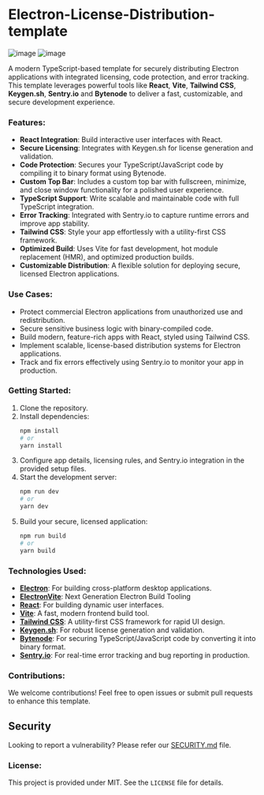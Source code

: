 # Electron-License-Distribution-template

![image](https://github.com/user-attachments/assets/068d417d-7ed0-4dad-9662-98cb3ab6bbe2)
![image](https://github.com/user-attachments/assets/be94d9e6-8e92-489f-a212-c761c3610a9d)


A modern TypeScript-based template for securely distributing Electron applications with integrated licensing, code protection, and error tracking. This template leverages powerful tools like **React**, **Vite**, **Tailwind CSS**, **Keygen.sh**, **Sentry.io** and **Bytenode** to deliver a fast, customizable, and secure development experience.

### Features:

- **React Integration**: Build interactive user interfaces with React.
- **Secure Licensing**: Integrates with Keygen.sh for license generation and validation.
- **Code Protection**: Secures your TypeScript/JavaScript code by compiling it to binary format using Bytenode.
- **Custom Top Bar**: Includes a custom top bar with fullscreen, minimize, and close window functionality for a polished user experience.
- **TypeScript Support**: Write scalable and maintainable code with full TypeScript integration.
- **Error Tracking**: Integrated with Sentry.io to capture runtime errors and improve app stability.
- **Tailwind CSS**: Style your app effortlessly with a utility-first CSS framework.
- **Optimized Build**: Uses Vite for fast development, hot module replacement (HMR), and optimized production builds.
- **Customizable Distribution**: A flexible solution for deploying secure, licensed Electron applications.

### Use Cases:

- Protect commercial Electron applications from unauthorized use and redistribution.
- Secure sensitive business logic with binary-compiled code.
- Build modern, feature-rich apps with React, styled using Tailwind CSS.
- Implement scalable, license-based distribution systems for Electron applications.
- Track and fix errors effectively using Sentry.io to monitor your app in production.

### Getting Started:

1. Clone the repository.
2. Install dependencies:
    ```bash
    npm install
    # or
    yarn install
    ```
3. Configure app details, licensing rules, and Sentry.io integration in the provided setup files.
4. Start the development server:
    ```bash
    npm run dev
    # or
    yarn dev
    ```
5. Build your secure, licensed application:
    ```bash
    npm run build
    # or
    yarn build
    ```

### Technologies Used:

- **[Electron](https://www.electronjs.org/)**: For building cross-platform desktop applications.
- **[ElectronVite](https://electron-vite.org/)**: Next Generation Electron Build Tooling
- **[React](https://reactjs.org/)**: For building dynamic user interfaces.
- **[Vite](https://vitejs.dev/)**: A fast, modern frontend build tool.
- **[Tailwind CSS](https://tailwindcss.com/)**: A utility-first CSS framework for rapid UI design.
- **[Keygen.sh](https://keygen.sh/)**: For robust license generation and validation.
- **[Bytenode](https://github.com/bytenode/bytenode)**: For securing TypeScript/JavaScript code by converting it into binary format.
- **[Sentry.io](https://sentry.io/)**: For real-time error tracking and bug reporting in production.

### Contributions:

We welcome contributions! Feel free to open issues or submit pull requests to enhance this template.

## Security

Looking to report a vulnerability? Please refer our [SECURITY.md](./SECURITY.md) file.

### License:

This project is provided under MIT. See the `LICENSE` file for details.
